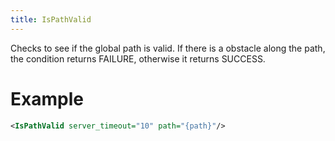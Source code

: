 ```yaml
---
title: IsPathValid
---
```


Checks to see if the global path is valid. If there is a obstacle along the path, the condition returns FAILURE, otherwise it returns SUCCESS.

# Example

``` xml
<IsPathValid server_timeout="10" path="{path}"/>
```
